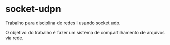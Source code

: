 # socket-udpn
Trabalho para disciplina de redes I usando socket udp.

O objetivo do trabalho é fazer um sistema de compartilhamento de arquivos via rede.
